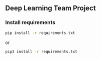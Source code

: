 ## Deep Learning Team Project

### Install requirements
```bash
pip install -r requirements.txt
```
or
```bash
pip3 install -r requirements.txt
```
